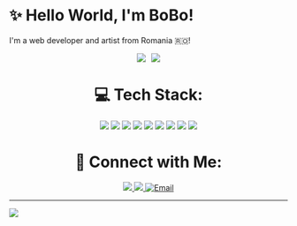# ✨️ Hello World, I'm BoBo!
I'm a web developer and artist from Romania 🇷🇴!

<div align="center" style="display: flex; justify-content: center; gap: 10px; flex-wrap: wrap;">
  <img src="https://nirzak-streak-stats.vercel.app/?user=hlbobo&theme=dark&hide_border=false">
  </img>
  <img src="https://github-readme-stats.vercel.app/api/top-langs/?username=hlbobo&theme=dark&hide_border=false&include_all_commits=false&count_private=false&layout=compact">
  </img>
</div>

<div align="center">
  <h1>💻 Tech Stack:</h1>
</div>

<div align="center">
  <img src="https://img.shields.io/badge/html5-%23E34F26.svg?style=for-the-badge&logo=html5&logoColor=white">
  <img src="https://img.shields.io/badge/css3-%231572B6.svg?style=for-the-badge&logo=css3&logoColor=white">
  <img src="https://img.shields.io/badge/javascript-%23323330.svg?style=for-the-badge&logo=javascript&logoColor=%23F7DF1E">
  <img src="https://img.shields.io/badge/c++-%2300599C.svg?style=for-the-badge&logo=c%2B%2B&logoColor=white">
  <img src="https://img.shields.io/badge/python-3670A0?style=for-the-badge&logo=python&logoColor=ffdd54">
  <img src="https://img.shields.io/badge/mysql-4479A1.svg?style=for-the-badge&logo=mysql&logoColor=white">
  <img src="https://img.shields.io/badge/Adobe%20Audition-9999FF.svg?style=for-the-badge&logo=Adobe%20Audition&logoColor=white">
  <img src="https://img.shields.io/badge/penpot-%23FFFFFF.svg?style=for-the-badge&logo=penpot&logoColor=black">
  <img src="https://img.shields.io/badge/Canva-%2300C4CC.svg?style=for-the-badge&logo=Canva&logoColor=white">
</div>

<div align="center">
  <h1>🔗 Connect with Me:</h1>
</div>

<div align="center">
  <a href="https://www.youtube.com/@BoBo_H">
    <img src="https://img.shields.io/badge/YouTube-%23FF0000.svg?logo=YouTube&logoColor=white"></img>
  </a>
  
  <a href="https://www.instagram.com/bogdanhategan">
    <img src="https://img.shields.io/badge/Instagram-%23E4405F.svg?logo=Instagram&logoColor=white"></img>
  </a>

  <a href="mailto:bogdan.hategan90@gmail.com">
    <img src="https://img.shields.io/badge/Email-D14836?logo=gmail&logoColor=white" alt="Email" />
  </a>
</div>

---
[![](https://visitcount.itsvg.in/api?id=hlbobo&icon=0&color=1)](https://visitcount.itsvg.in)
